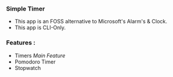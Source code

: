 ### Simple Timer
* This app is an FOSS alternative to Microsoft's Alarm's & Clock. 
* This app is CLI-Only.
### Features :
  * Timers *Main Feature*
  * Pomodoro Timer
  * Stopwatch
